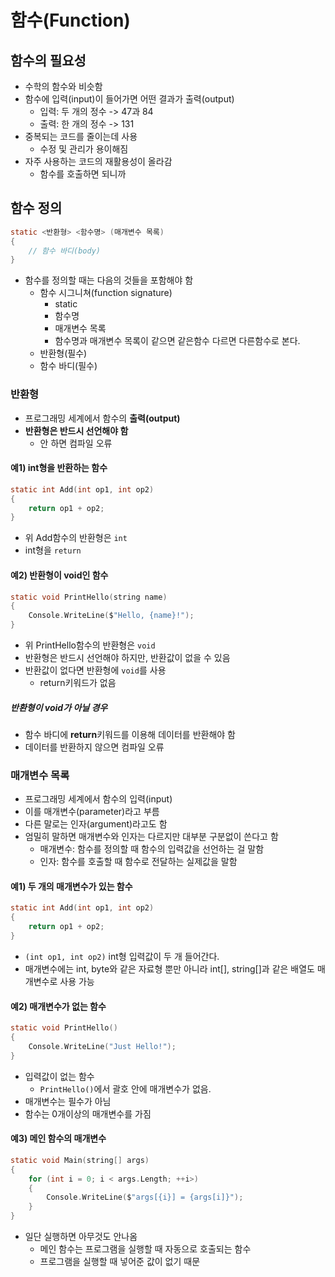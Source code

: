 # 함수(Function)

## 함수의 필요성

- 수학의 함수와 비슷함
- 함수에 입력(input)이 들어가면 어떤 결과가 출력(output)
  - 입력: 두 개의 정수 -> 47과 84
  - 출력: 한 개의 정수 -> 131
- 중복되는 코드를 줄이는데 사용
  - 수정 및 관리가 용이해짐
- 자주 사용하는 코드의 재활용성이 올라감
  - 함수를 호출하면 되니까

## 함수 정의

```c
static <반환형> <함수명> (매개변수 목록)
{
    // 함수 바디(body)
}
```

- 함수를 정의할 때는 다음의 것들을 포함해야 함
  - 함수 시그니쳐(function signature)
    - static
    - 함수명
    - 매개변수 목록
    - 함수명과 매개변수 목록이 같으면 같은함수 다르면 다른함수로 본다.
  - 반환형(필수)
  - 함수 바디(필수)

### 반환형

- 프로그래밍 세계에서 함수의 **출력(output)**
- **반환형은 반드시 선언해야 함**
  - 안 하면 컴파일 오류

#### 예1) int형을 반환하는 함수

```c
static int Add(int op1, int op2)
{
    return op1 + op2;
}
```

- 위 Add함수의 반환형은 `int`
- int형을 `return`

#### 예2) 반환형이 void인 함수

```c
static void PrintHello(string name)
{
    Console.WriteLine($"Hello, {name}!");
}
```

- 위 PrintHello함수의 반환형은 `void`
- 반환형은 반드시 선언해야 하지만, 반환값이 없을 수 있음
- 반환값이 없다면 반환형에 `void`를 사용
  - return키워드가 없음

##### 반환형이 void가 아닐 경우

- 함수 바디에 **return**키워드를 이용해 데이터를 반환해야 함
- 데이터를 반환하지 않으면 컴파일 오류

### 매개변수 목록

- 프로그래밍 세계에서 함수의 입력(input)
- 이를 매개변수(parameter)라고 부름
- 다른 말로는 인자(argument)라고도 함
- 엄밀히 말하면 매개변수와 인자는 다르지만 대부분 구분없이 쓴다고 함
  - 매개변수: 함수를 정의할 때 함수의 입력값을 선언하는 걸 말함
  - 인자: 함수를 호출할 때 함수로 전달하는 실제값을 말함

#### 예1) 두 개의 매개변수가 있는 함수

```c
static int Add(int op1, int op2)
{
    return op1 + op2;
}
```

- `(int op1, int op2)` int형 입력값이 두 개 들어간다.
- 매개변수에는 int, byte와 같은 자료형 뿐만 아니라 int[], string[]과 같은 배열도 매개변수로 사용 가능

#### 예2) 매개변수가 없는 함수

```c
static void PrintHello()
{
    Console.WriteLine("Just Hello!");
}
```

- 입력값이 없는 함수
  - `PrintHello()`에서 괄호 안에 매개변수가 없음.
- 매개변수는 필수가 아님
- 함수는 0개이상의 매개변수를 가짐

#### 예3) 메인 함수의 매개변수

```c
static void Main(string[] args)
{
    for (int i = 0; i < args.Length; ++i>)
    {
        Console.WriteLine($"args[{i}] = {args[i]}");
    }
}
```

- 일단 실행하면 아무것도 안나옴
  - 메인 함수는 프로그램을 실행할 때 자동으로 호출되는 함수
  - 프로그램을 실행할 때 넣어준 값이 없기 때문
